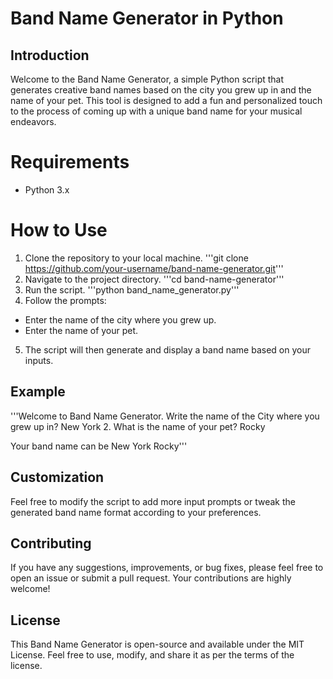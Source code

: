 # Band Name Generator in Python
## Introduction
Welcome to the Band Name Generator, a simple Python script that generates creative band names based on the city you grew up in and the name of your pet. This tool is designed to add a fun and personalized touch to the process of coming up with a unique band name for your musical endeavors.

# Requirements
- Python 3.x

# How to Use
1. Clone the repository to your local machine.
'''git clone https://github.com/your-username/band-name-generator.git'''
2. Navigate to the project directory.
'''cd band-name-generator'''
3. Run the script.
'''python band_name_generator.py'''
4. Follow the prompts:
- Enter the name of the city where you grew up.
- Enter the name of your pet.
5. The script will then generate and display a band name based on your inputs.

## Example
'''Welcome to Band Name Generator.
Write the name of the City where you grew up in?
New York
2. What is the name of your pet?
Rocky

Your band name can be New York Rocky'''

## Customization
Feel free to modify the script to add more input prompts or tweak the generated band name format according to your preferences.

## Contributing
If you have any suggestions, improvements, or bug fixes, please feel free to open an issue or submit a pull request. Your contributions are highly welcome!

## License
This Band Name Generator is open-source and available under the MIT License. Feel free to use, modify, and share it as per the terms of the license.